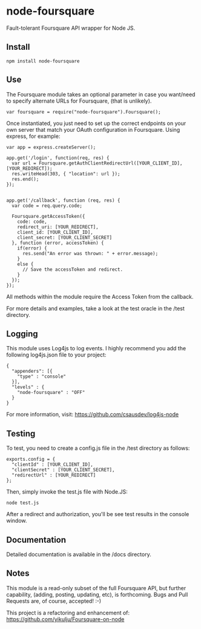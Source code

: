 node-foursquare
==================

Fault-tolerant Foursquare API wrapper for Node JS.

Install
-------

    npm install node-foursquare


Use
---

The Foursquare module takes an optional parameter in case you want/need to specify alternate URLs for Foursquare, (that
is unlikely).

    var foursquare = require("node-foursquare").Foursquare();

Once instantiated, you just need to set up the correct endpoints on your own server that match your OAuth configuration
in Foursquare.  Using express, for example:

    var app = express.createServer();

    app.get('/login', function(req, res) {
      var url = Foursquare.getAuthClientRedirectUrl([YOUR_CLIENT_ID], [YOUR_REDIRECT]);
      res.writeHead(303, { "location": url });
      res.end();
    });


    app.get('/callback', function (req, res) {
      var code = req.query.code;

      Foursquare.getAccessToken({
        code: code,
        redirect_uri: [YOUR_REDIRECT],
        client_id: [YOUR_CLIENT_ID],
        client_secret: [YOUR_CLIENT_SECRET]
      }, function (error, accessToken) {
        if(error) {
          res.send("An error was thrown: " + error.message);
        }
        else {
          // Save the accessToken and redirect.
        }
      });
    });

All methods within the module require the Access Token from the callback.

For more details and examples, take a look at the test oracle in the /test directory.

Logging
-------

This module uses Log4js to log events. I highly recommend you add the following log4js.json file to your project:

    {
      "appenders": [{
        "type" : "console"
      }],
      "levels" : {
        "node-foursquare" : "OFF"
      }
    }

For more information, visit: https://github.com/csausdev/log4js-node

Testing
-------

To test, you need to create a config.js file in the /test directory as follows:

    exports.config = {
      "clientId" : [YOUR_CLIENT_ID],
      "clientSecret" : [YOUR_CLIENT_SECRET],
      "redirectUrl" : [YOUR_REDIRECT]
    };

Then, simply invoke the test.js file with Node.JS:

    node test.js

After a redirect and authorization, you'll be see test results in the console window.


Documentation
-------------

Detailed documentation is available in the /docs directory.

Notes
-----

This module is a read-only subset of the full Foursquare API, but further capability, (adding, posting, updating, etc),
is forthcoming. Bugs and Pull Requests are, of course, accepted! :-)

This project is a refactoring and enhancement of: https://github.com/yikulju/Foursquare-on-node